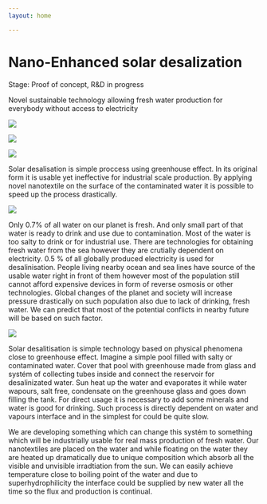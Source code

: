 ```yaml
---
layout: home

---
```

# Nano-Enhanced solar desalization

Stage: Proof of concept, R&D in progress

Novel sustainable technology allowing fresh water production for everybody without access to electricity

![](/v1602696044/desaltung/luis-graterol-uAROvYw9WDs-unsplash_c7zouh.jpg)

![](/v1602696117/desaltung/ivan-bandura-Ac97OqAWDvg-unsplash_wqw7dq.jpg)

![](/v1602697287/desaltung/photo-1533163598089-2136626258e9_pfmao2.jpg)

Solar desalisation is simple proccess using greenhouse effect. In its original form it is usable yet ineffective for industrial scale production. By applying novel nanotextile on the surface of the contaminated water it is possible to speed up the process drastically.

![](/v1602696593/desaltung/cloth_ax8mti.jpg)

Only 0.7% of all water on our planet is fresh. And only small part of that water is ready to drink and use due to contamination. Most of the water is too salty to drink or for industrial use. There are technologies for obtaining fresh water from the sea however they are crutially dependent on electricity. 0.5 % of all globally produced electricity is used for desalinisation. People living nearby ocean and sea lines have source of the usable water right in front of them however most of the population still cannot afford expensive devices in form of reverse osmosis or other technologies. Global changes of the planet and society will increase pressure drastically on such population also due to lack of drinking, fresh water. We can predict that most of the potential conflicts in nearby future will be based on such factor.

![](/v1602696752/desaltung/wather_ayhl9z.jpg)

Solar desalitisation is simple technology based on physical phenomena close to greenhouse effect. Imagine a simple pool filled with salty or contaminated water. Cover that pool with greenhouse made from glass and systém of collecting tubes inside and connect the reservoir for desalinizated water. Sun heat up the water and evaporates it while water wapours, salt free, condensate on the greenhouse glass and goes down filling the tank. For direct usage it is necessary to add some minerals and water is good for drinking. Such process is directly dependent on water and vapours interface and in the simplest for could be quite slow.

We are developing something which can change this systém to something which will be industrially usable for real mass production of fresh water. Our nanotextiles are placed on the water and while floating on the water they are heated up dramatically due to unique composition which absorb all the visible and unvisible irradtiation from the sun. We can easily achieve temperature close to boiling point of the water and due to superhydrophilicity the interface could be supplied by new water all the time so the flux and production is continual.
